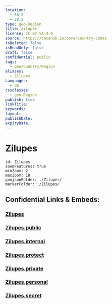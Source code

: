 ```yaml
---
location:
  - 56.3
  - 28.2
type: geo-Region
title: Zilupes
license: CC BY-SA 4.0
source: https://datahub.io/core/country-codes
isDeleted: false
isReadOnly: false
draft: false
confidential: public
tags:
  - geo/Country/Region
aliases:
  - Zilupes
Languages:
  - de
cssclasses:
  - geo-Region
publish: true
linkTitle:
keywords:
layout:
publishDate:
expiryDate:
---
```


# Zilupes

```leaflet
id: Zilupes
zoomFeatures: true 
minZoom: 2 
maxZoom: 18
geojsonFolder: ./Zilupes/
markerFolder: ./Zilupes/
```


## Confidential Links & Embeds: 

### [Zilupes](/_Standards/Earth/Continent/Europe/Europe~North/Latvia/Counties/Zilupes.md) 

### [Zilupes.public](/_public/Earth/Continent/Europe/Europe~North/Latvia/Counties/Zilupes.public.md) 

### [Zilupes.internal](/_internal/Earth/Continent/Europe/Europe~North/Latvia/Counties/Zilupes.internal.md) 

### [Zilupes.protect](/_protect/Earth/Continent/Europe/Europe~North/Latvia/Counties/Zilupes.protect.md) 

### [Zilupes.private](/_private/Earth/Continent/Europe/Europe~North/Latvia/Counties/Zilupes.private.md) 

### [Zilupes.personal](/_personal/Earth/Continent/Europe/Europe~North/Latvia/Counties/Zilupes.personal.md) 

### [Zilupes.secret](/_secret/Earth/Continent/Europe/Europe~North/Latvia/Counties/Zilupes.secret.md)

